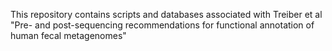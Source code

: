 This repository contains scripts and databases associated with 
Treiber et al "Pre- and post-sequencing recommendations for functional annotation of human fecal metagenomes"


